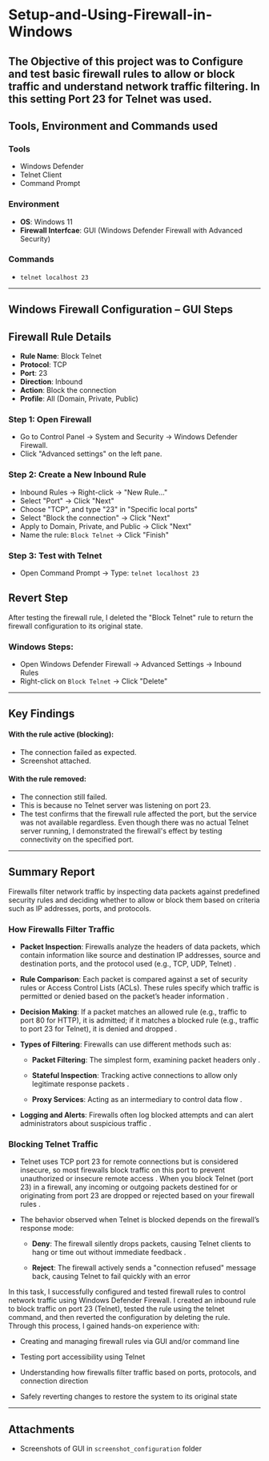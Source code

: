 # Setup-and-Using-Firewall-in-Windows

## The Objective of this project was to Configure and test basic firewall rules to allow or block traffic and understand network traffic filtering. In this setting Port 23 for Telnet was used.

## Tools, Environment and Commands used

### Tools
- Windows Defender
- Telnet Client
- Command Prompt

### Environment
- **OS**: Windows 11
- **Firewall Interfcae**: GUI (Windows Defender Firewall with Advanced Security)

### Commands
- `telnet localhost 23`

---
## Windows Firewall Configuration – GUI Steps

## Firewall Rule Details

- **Rule Name**: Block Telnet
- **Protocol**: TCP
- **Port**: 23
- **Direction**: Inbound
- **Action**: Block the connection
- **Profile**: All (Domain, Private, Public)


### Step 1: Open Firewall
- Go to Control Panel → System and Security → Windows Defender Firewall.
- Click "Advanced settings" on the left pane.

### Step 2: Create a New Inbound Rule
- Inbound Rules → Right-click → "New Rule..."
- Select "Port" → Click "Next"
- Choose "TCP", and type "23" in "Specific local ports"
- Select "Block the connection" → Click "Next"
- Apply to Domain, Private, and Public → Click "Next"
- Name the rule: `Block Telnet` → Click "Finish"

### Step 3: Test with Telnet
- Open Command Prompt → Type: `telnet localhost 23`


## Revert Step

After testing the firewall rule, I deleted the "Block Telnet" rule to return the firewall configuration to its original state.

### Windows Steps:
- Open Windows Defender Firewall → Advanced Settings → Inbound Rules
- Right-click on `Block Telnet` → Click "Delete"

---
## Key Findings

#### With the rule active (blocking):
- The connection failed as expected.
- Screenshot attached.

#### With the rule removed:
- The connection still failed.
- This is because no Telnet server was listening on port 23.
- The test confirms that the firewall rule affected the port, but the service was not available regardless.
Even though there was no actual Telnet server running, I demonstrated the firewall's effect by testing connectivity on the specified port.

---
## Summary Report
Firewalls filter network traffic by inspecting data packets against predefined security rules and deciding whether to allow or block them based on criteria such as IP addresses, ports, and protocols.


### How Firewalls Filter Traffic
- **Packet Inspection**: Firewalls analyze the headers of data packets, which contain information like source and destination IP addresses, source and destination ports, and the protocol used (e.g., TCP, UDP, Telnet) .

- **Rule Comparison**: Each packet is compared against a set of security rules or Access Control Lists (ACLs). These rules specify which traffic is permitted or denied based on the packet’s header information .

- **Decision Making**: If a packet matches an allowed rule (e.g., traffic to port 80 for HTTP), it is admitted; if it matches a blocked rule (e.g., traffic to port 23 for Telnet), it is denied and dropped .

- **Types of Filtering**: Firewalls can use different methods such as:

     - **Packet Filtering**: The simplest form, examining packet headers only .

    - **Stateful Inspection**: Tracking active connections to allow only legitimate response packets .

    - **Proxy Services**: Acting as an intermediary to control data flow .

- **Logging and Alerts**: Firewalls often log blocked attempts and can alert administrators about suspicious traffic .

### Blocking Telnet Traffic
- Telnet uses TCP port 23 for remote connections but is considered insecure, so most firewalls block traffic on this port to prevent unauthorized or insecure remote access . When you block Telnet (port 23) in a firewall, any incoming or outgoing packets destined for or originating from port 23 are dropped or rejected based on your firewall rules . 
- The behavior observed when Telnet is blocked depends on the firewall’s response mode:

    - **Deny**: The firewall silently drops packets, causing Telnet clients to hang or time out without immediate feedback .

    - **Reject**: The firewall actively sends a "connection refused" message back, causing Telnet to fail quickly with an error


In this task, I successfully configured and tested firewall rules to control network traffic using Windows Defender Firewall. I created an inbound rule to block traffic on port 23 (Telnet), tested the rule using the telnet command, and then reverted the configuration by deleting the rule. <br>
Through this process, I gained hands-on experience with:

- Creating and managing firewall rules via GUI and/or command line

- Testing port accessibility using Telnet

- Understanding how firewalls filter traffic based on ports, protocols, and connection direction

- Safely reverting changes to restore the system to its original state

---

## Attachments
- Screenshots of GUI in `screenshot_configuration` folder

